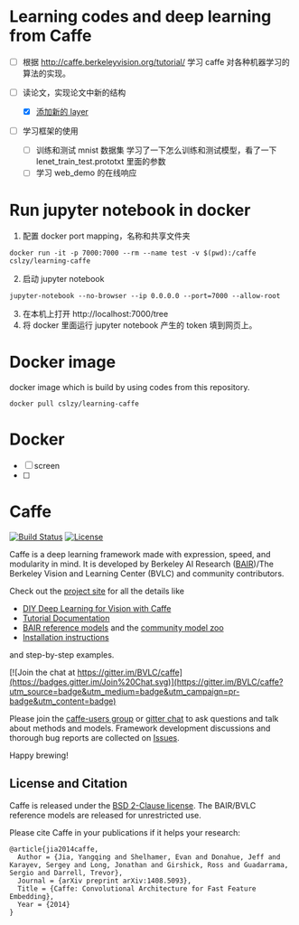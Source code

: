 # Learning codes and deep learning from Caffe
- [ ] 根据 http://caffe.berkeleyvision.org/tutorial/ 学习 caffe 对各种机器学习的算法的实现。

- [ ] 读论文，实现论文中新的结构
    - [x]  [添加新的 layer](https://github.com/SunnyCat2013/learning-caffe/blob/master/notes/layer/add_new_layer.md)

- [ ] 学习框架的使用
    - [ ] 训练和测试 mnist 数据集
      学习了一下怎么训练和测试模型，看了一下 lenet_train_test.prototxt 里面的参数
    - [ ] 学习 web_demo 的在线响应

# Run jupyter notebook in docker
1. 配置 docker port mapping，名称和共享文件夹
```
docker run -it -p 7000:7000 --rm --name test -v $(pwd):/caffe cslzy/learning-caffe
```
2. 启动 jupyter notebook
```
jupyter-notebook --no-browser --ip 0.0.0.0 --port=7000 --allow-root
```
3. 在本机上打开 http://localhost:7000/tree
4. 将 docker 里面运行 jupyter notebook 产生的 token 填到网页上。

# Docker image
docker image which is build by using codes from this repository.
```
docker pull cslzy/learning-caffe
```

# Docker
- [ ] screen
- [ ]

# Caffe

[![Build Status](https://travis-ci.org/BVLC/caffe.svg?branch=master)](https://travis-ci.org/BVLC/caffe)
[![License](https://img.shields.io/badge/license-BSD-blue.svg)](LICENSE)

Caffe is a deep learning framework made with expression, speed, and modularity in mind.
It is developed by Berkeley AI Research ([BAIR](http://bair.berkeley.edu))/The Berkeley Vision and Learning Center (BVLC) and community contributors.

Check out the [project site](http://caffe.berkeleyvision.org) for all the details like

- [DIY Deep Learning for Vision with Caffe](https://docs.google.com/presentation/d/1UeKXVgRvvxg9OUdh_UiC5G71UMscNPlvArsWER41PsU/edit#slide=id.p)
- [Tutorial Documentation](http://caffe.berkeleyvision.org/tutorial/)
- [BAIR reference models](http://caffe.berkeleyvision.org/model_zoo.html) and the [community model zoo](https://github.com/BVLC/caffe/wiki/Model-Zoo)
- [Installation instructions](http://caffe.berkeleyvision.org/installation.html)

and step-by-step examples.

[![Join the chat at https://gitter.im/BVLC/caffe](https://badges.gitter.im/Join%20Chat.svg)](https://gitter.im/BVLC/caffe?utm_source=badge&utm_medium=badge&utm_campaign=pr-badge&utm_content=badge)

Please join the [caffe-users group](https://groups.google.com/forum/#!forum/caffe-users) or [gitter chat](https://gitter.im/BVLC/caffe) to ask questions and talk about methods and models.
Framework development discussions and thorough bug reports are collected on [Issues](https://github.com/BVLC/caffe/issues).

Happy brewing!

## License and Citation

Caffe is released under the [BSD 2-Clause license](https://github.com/BVLC/caffe/blob/master/LICENSE).
The BAIR/BVLC reference models are released for unrestricted use.

Please cite Caffe in your publications if it helps your research:

    @article{jia2014caffe,
      Author = {Jia, Yangqing and Shelhamer, Evan and Donahue, Jeff and Karayev, Sergey and Long, Jonathan and Girshick, Ross and Guadarrama, Sergio and Darrell, Trevor},
      Journal = {arXiv preprint arXiv:1408.5093},
      Title = {Caffe: Convolutional Architecture for Fast Feature Embedding},
      Year = {2014}
    }
